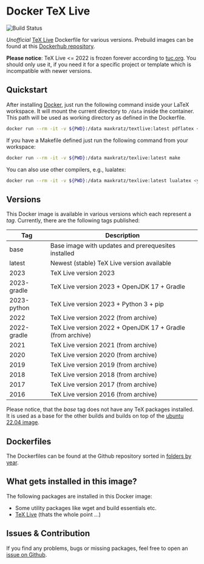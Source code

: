 # Docker TeX Live

![Build Status](https://github.com/maxkratz/docker_texlive/actions/workflows/build-and-push.yml/badge.svg?branch=main)

*Unofficial* [TeX Live](https://www.tug.org/texlive/) Dockerfile for various versions.
Prebuild images can be found at this [Dockerhub repository](https://hub.docker.com/r/maxkratz/texlive).

**Please notice**: TeX Live <= 2022 is frozen forever according to [tuc.org](https://www.tug.org/texlive/).
You should only use it, if you need it for a specific project or template which is incompatible with newer versions.


## Quickstart
After installing [Docker](https://docs.docker.com/get-docker/), just run the following command inside your LaTeX workspace.
It will mount the current directory to `/data` inside the container.
This path will be used as working directory as defined in the Dockerfile.

```sh
docker run --rm -it -v ${PWD}:/data maxkratz/textlive:latest pdflatex <yourfile>.tex
```

If you have a Makefile defined just run the following command from your workspace:

```sh
docker run --rm -it -v ${PWD}:/data maxkratz/texlive:latest make
```

You can also use other compilers, e.g., lualatex:

```sh
docker run --rm -it -v ${PWD}:/data maxkratz/texlive:latest lualatex <yourfile>.tex
```


## Versions

This Docker image is available in various versions which each represent a *tag*.
Currently, there are the following tags published:

| Tag         | Description                                                |
| ----------- | ---------------------------------------------------------- |
| base        | Base image with updates and prerequesites installed        |
| latest      | Newest (stable) TeX Live version available                 |
| 2023        | TeX Live version 2023                                      |
| 2023-gradle | TeX Live version 2023 + OpenJDK 17 + Gradle                |
| 2023-python | TeX Live version 2023 + Python 3 + pip                     |
| 2022        | TeX Live version 2022 (from archive)                       |
| 2022-gradle | TeX Live version 2022 + OpenJDK 17 + Gradle (from archive) |
| 2021        | TeX Live version 2021 (from archive)                       |
| 2020        | TeX Live version 2020 (from archive)                       |
| 2019        | TeX Live version 2019 (from archive)                       |
| 2018        | TeX Live version 2018 (from archive)                       |
| 2017        | TeX Live version 2017 (from archive)                       |
| 2016        | TeX Live version 2016 (from archive)                       |

Please notice, that the *base* tag does not have any TeX packages installed.
It is used as a base for the other builds and builds on top of the [ubuntu 22.04 image](https://hub.docker.com/_/ubuntu).


## Dockerfiles
The Dockerfiles can be found at the Github repository sorted in [folders by year](https://github.com/maxkratz/docker_texlive).


## What gets installed in this image?
The following packages are installed in this Docker image:

* Some utility packages like wget and build essentials etc.
* [TeX Live](https://www.tug.org/texlive/acquire-netinstall.html) (thats the whole point ...)


## Issues & Contribution
If you find any problems, bugs or missing packages, feel free to open an [issue on Github](https://github.com/maxkratz/docker_texlive/issues).

